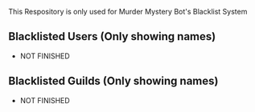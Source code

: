 This Respository is only used for Murder Mystery Bot's Blacklist System
## Blacklisted Users (Only showing names)
* NOT FINISHED


## Blacklisted Guilds (Only showing names)
* NOT FINISHED

